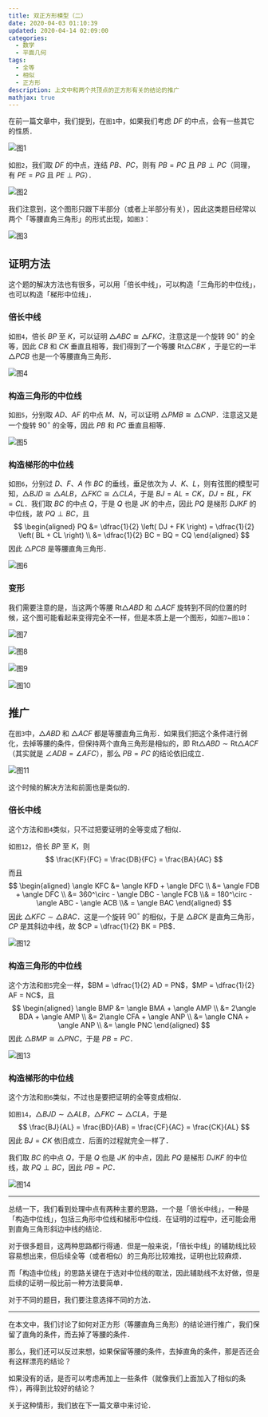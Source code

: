 ```yaml
---
title: 双正方形模型（二）
date: 2020-04-03 01:10:39
updated: 2020-04-14 02:09:00
categories:
  - 数学
  - 平面几何
tags:
  - 全等
  - 相似
  - 正方形
description: 上文中和两个共顶点的正方形有关的结论的推广
mathjax: true
---
```


在前一篇文章中，我们提到，在`图1`中，如果我们考虑 $DF$ 的中点，会有一些其它的性质．

![图1](fig2-1.png)

如`图2`，我们取 $DF$ 的中点，连结 $PB$、$PC$，则有 $PB = PC$ 且 $PB \perp PC$（同理，有 $PE = PG$ 且 $PE \perp PG$）．

![图2](fig2-2.png)

我们注意到，这个图形只跟下半部分（或者上半部分有关），因此这类题目经常以两个「等腰直角三角形」的形式出现，如`图3`：

![图3](fig2-3.png)

## 证明方法

这个题的解决方法也有很多，可以用「倍长中线」，可以构造「三角形的中位线」，也可以构造「梯形中位线」．

### 倍长中线

如`图4`，倍长 $BP$ 至 $K$，可以证明 $\triangle ABC \cong \triangle FKC$，注意这是一个旋转 $90^\circ$ 的全等，因此 $CB$ 和 $CK$ 垂直且相等，我们得到了一个等腰 $\mathrm{Rt} \triangle CBK$ ，于是它的一半 $\triangle PCB$ 也是一个等腰直角三角形．

![图4](fig2-4.png)

### 构造三角形的中位线

如`图5`，分别取 $AD$、$AF$ 的中点 $M$、$N$，可以证明 $\triangle PMB \cong \triangle CNP$．注意这又是一个旋转 $90^\circ$ 的全等，因此 $PB$ 和 $PC$ 垂直且相等．

![图5](fig2-5.png)

### 构造梯形的中位线

如`图6`，分别过 $D$、$F$、$A$ 作 $BC$ 的垂线，垂足依次为 $J$、$K$、$L$，则有弦图的模型可知，$\triangle BJD \cong \triangle ALB$，$\triangle FKC \cong \triangle CLA$，于是 $BJ = AL = CK$，$DJ = BL$，$FK = CL$．我们取 $BC$ 的中点 $Q$，于是 $Q$ 也是 $JK$ 的中点，因此 $PQ$ 是梯形 $DJKF$ 的中位线，故 $PQ \perp BC$，且
$$
\begin{aligned}
  PQ &= \dfrac{1}{2} \left( DJ + FK \right) = \dfrac{1}{2} \left( BL + CL \right) \\
  &= \dfrac{1}{2} BC = BQ = CQ
\end{aligned}
$$
因此 $\triangle PCB$ 是等腰直角三角形．

![图6](fig2-6.png)

### 变形

我们需要注意的是，当这两个等腰 $\mathrm{Rt} \triangle ABD$ 和 $\triangle ACF$ 旋转到不同的位置的时候，这个图可能看起来变得完全不一样，但是本质上是一个图形，如`图7`~`图10`：

![图7](fig2-7.png)

![图8](fig2-8.png)

![图9](fig2-9.png)

![图10](fig2-10.png)

## 推广

在`图3`中，$\triangle ABD$ 和 $\triangle ACF$ 都是等腰直角三角形．如果我们把这个条件进行弱化，去掉等腰的条件，但保持两个直角三角形是相似的，即 $\mathrm{Rt}\triangle ABD \sim \mathrm{Rt}\triangle ACF$ （其实就是 $\angle ADB = \angle AFC$），那么 $PB = PC$ 的结论依旧成立．

![图11](fig2-11.png)

这个时候的解决方法和前面也是类似的．

### 倍长中线

这个方法和`图4`类似，只不过把要证明的全等变成了相似．

如`图12`，倍长 $BP$ 至 $K$，则
$$
\frac{KF}{FC} = \frac{DB}{FC} = \frac{BA}{AC}
$$
而且
$$
\begin{aligned}
  \angle KFC &= \angle KFD + \angle DFC \\
  &= \angle FDB + \angle DFC \\
  &= 360^\circ - \angle DBC - \angle FCB \\&
  = 180^\circ - \angle ABC - \angle ACB \\&
  = \angle BAC
\end{aligned}
$$
因此 $\triangle KFC \sim \triangle BAC$．这是一个旋转 $90^\circ$ 的相似，于是 $\triangle BCK$ 是直角三角形，$CP$ 是其斜边中线，故 $CP = \dfrac{1}{2} BK = PB$．

![图12](fig2-12.png)

### 构造三角形的中位线

这个方法和`图5`完全一样，$BM = \dfrac{1}{2} AD = PN$，$MP = \dfrac{1}{2} AF = NC$，且
$$
\begin{aligned}
  \angle BMP &= \angle BMA + \angle AMP \\
  &= 2\angle BDA + \angle AMP \\
  &= 2\angle CFA + \angle ANP \\
  &= \angle CNA + \angle ANP \\
  &= \angle PNC
\end{aligned}
$$
因此 $\triangle BMP \cong \triangle PNC$，于是 $PB = PC$．

![图13](fig2-13.png)

### 构造梯形的中位线

这个方法和`图6`类似，不过也是要把证明的全等变成相似．

如`图14`，$\triangle BJD \sim \triangle ALB$，$\triangle FKC \sim \triangle CLA$，于是
$$
\frac{BJ}{AL} = \frac{BD}{AB} = \frac{CF}{AC} = \frac{CK}{AL}
$$
因此 $BJ = CK$ 依旧成立．后面的过程就完全一样了．

我们取 $BC$ 的中点 $Q$，于是 $Q$ 也是 $JK$ 的中点，因此 $PQ$ 是梯形 $DJKF$ 的中位线，故 $PQ \perp BC$，因此 $PB = PC$．

![图14](fig2-14.png)

---

总结一下，我们看到处理中点有两种主要的思路，一个是「倍长中线」，一种是「构造中位线」，包括三角形中位线和梯形中位线．在证明的过程中，还可能会用到直角三角形斜边中线的结论．

对于很多题目，这两种思路都行得通．但是一般来说，「倍长中线」的辅助线比较容易想出来，但后续全等（或者相似）的三角形比较难找，证明也比较麻烦．

而「构造中位线」的思路关键在于选对中位线的取法，因此辅助线不太好做，但是后续的证明一般比前一种方法要简单．

对于不同的题目，我们要注意选择不同的方法．

---

在本文中，我们讨论了如何对正方形（等腰直角三角形）的结论进行推广，我们保留了直角的条件，而去掉了等腰的条件．

那么，我们还可以反过来想，如果保留等腰的条件，去掉直角的条件，那是否还会有这样漂亮的结论？

如果没有的话，是否可以考虑再加上一些条件（就像我们上面加入了相似的条件），再得到比较好的结论？

关于这种情形，我们放在下一篇文章中来讨论．

